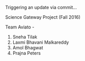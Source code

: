 Triggering an update via commit...

Science Gateway Project (Fall 2016)

Team Aviato -

1. Sneha Tilak
2. Laxmi Bhavani Malkareddy
3. Amol Bhagwat
4. Prajna Peters
